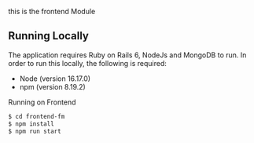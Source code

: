 this is the frontend Module

## Running Locally

The application requires Ruby on Rails 6, NodeJs and MongoDB to run.
In order to run this locally, the following is required:

+ Node (version 16.17.0)
+ npm (version 8.19.2)


Running on Frontend
```sh
$ cd frontend-fm
$ npm install
$ npm run start
```
